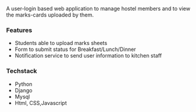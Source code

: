 A user-login based web application to manage hostel members and to view the marks-cards uploaded by them.

### Features
- Students able to upload marks sheets 
- Form to submit status for Breakfast/Lunch/Dinner
- Notification service to send user information to kitchen staff

### Techstack
- Python
- Django
- Mysql
- Html, CSS,Javascript
